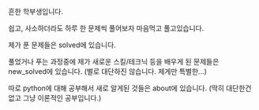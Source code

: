 흔한 학부생입니다.

쉽고, 사소하더라도 하루 한 문제씩 풀어보자 마음먹고 풀고있습니다.

제가 푼 문제들은 solved에 있습니다.

풀었거나 푸는 과정중에 제가 새로운 스킬/테크닉 등을 배우게 된 문제들은
new_solved에 있습니다. (별로 대단하진 않습니다. 제게만 특별한...)

따로 python에 대해 공부해서 새로 알게된 것들은 about에 있습니다.
(딱히 대단한건 없고 그냥 이론적인 공부입니다.)

